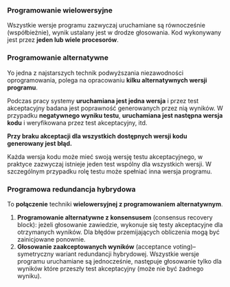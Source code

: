### Programowanie wielowersyjne
Wszystkie wersje programu zazwyczaj uruchamiane są równocześnie (współbieżnie), wynik ustalany jest w drodze głosowania. Kod wykonywany jest przez **jeden lub wiele procesorów**.
### Programowanie alternatywne
Yo jedna z najstarszych technik podwyższania niezawodności oprogramowania, polega na opracowaniu **kilku alternatywnych wersji programu**.

Podczas pracy systemy **uruchamiana jest jedna wersja** i przez test akceptacyjny badana jest poprawność generowanych przez nią wyników. W przypadku **negatywnego wyniku testu**, **uruchamiana jest następna wersja kodu** i weryfikowana przez test akceptacyjny, itd.

**Przy braku akceptacji dla wszystkich dostępnych wersji kodu generowany jest błąd.**

Każda wersja kodu może mieć swoją wersję testu akceptacyjnego, w praktyce zazwyczaj istnieje jeden test wspólny dla wszystkich wersji. W szczególnym przypadku rolę testu może spełniać inna wersja programu.

### Programowa redundancja hybrydowa
To **połączenie** techniki **wielowersyjnej z programowaniem alternatywnym**.

1. **Programowanie alternatywne z konsensusem** (consensus recovery block): jeżeli głosowanie zawiedzie, wykonuje się testy akceptacyjne dla otrzymanych wyników. Dla błędów przemijających obliczenia mogą być zainicjowane ponownie.
2. **Głosowanie zaakceptowanych wyników** (acceptance voting)– symetryczny wariant redundancji hybrydowej. Wszystkie wersje programu uruchamiane są jednocześnie, następuje głosowanie tylko dla wyników które przeszły test akceptacyjny (może nie być żadnego wyniku).